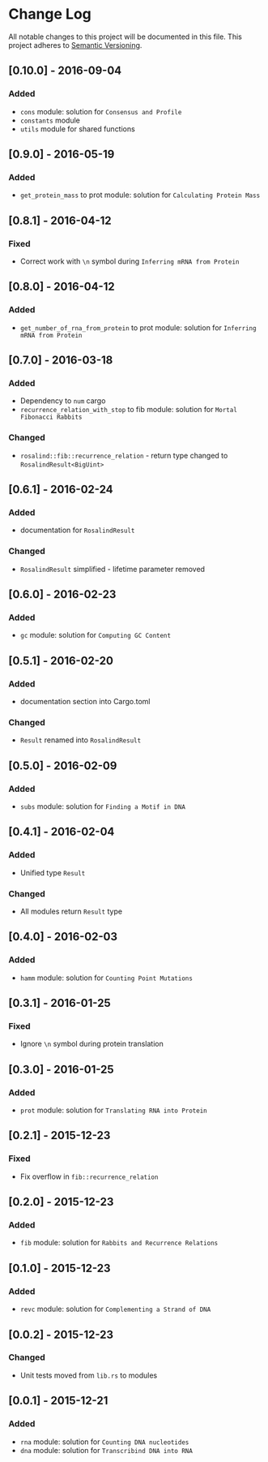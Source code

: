 # Change Log
All notable changes to this project will be documented in this file.
This project adheres to [Semantic Versioning](http://semver.org/).

## [0.10.0] - 2016-09-04
### Added
- `cons` module: solution for `Consensus and Profile`
- `constants` module
- `utils` module for shared functions

## [0.9.0] - 2016-05-19
### Added
- `get_protein_mass` to prot module: solution for `Calculating Protein Mass`

## [0.8.1] - 2016-04-12
### Fixed
- Correct work with `\n` symbol during `Inferring mRNA from Protein`

## [0.8.0] - 2016-04-12
### Added
- `get_number_of_rna_from_protein` to prot module: solution for `Inferring mRNA from Protein`

## [0.7.0] - 2016-03-18
### Added
- Dependency to `num` cargo
- `recurrence_relation_with_stop` to fib module: solution for `Mortal Fibonacci Rabbits`
### Changed
- `rosalind::fib::recurrence_relation` - return type changed to `RosalindResult<BigUint>`

## [0.6.1] - 2016-02-24
### Added
- documentation for `RosalindResult`
### Changed
- `RosalindResult` simplified - lifetime parameter removed

## [0.6.0] - 2016-02-23
### Added
- `gc` module: solution for `Computing GC Content`

## [0.5.1] - 2016-02-20
### Added
- documentation section into Cargo.toml
### Changed
- `Result` renamed into `RosalindResult`

## [0.5.0] - 2016-02-09
### Added
- `subs` module: solution for `Finding a Motif in DNA`

## [0.4.1] - 2016-02-04
### Added
- Unified type `Result`
### Changed
- All modules return `Result` type

## [0.4.0] - 2016-02-03
### Added
- `hamm` module: solution for `Counting Point Mutations`

## [0.3.1] - 2016-01-25
### Fixed
- Ignore `\n` symbol during protein translation

## [0.3.0] - 2016-01-25
### Added
- `prot` module: solution for `Translating RNA into Protein`

## [0.2.1] - 2015-12-23
### Fixed
- Fix overflow in `fib::recurrence_relation`

## [0.2.0] - 2015-12-23
### Added
- `fib` module: solution for `Rabbits and Recurrence Relations`

## [0.1.0] - 2015-12-23
### Added
- `revc` module: solution for `Complementing a Strand of DNA`

## [0.0.2] - 2015-12-23
### Changed
- Unit tests moved from `lib.rs` to modules

## [0.0.1] - 2015-12-21
### Added
- `rna` module: solution for `Counting DNA nucleotides`
- `dna` module: solution for `Transcribind DNA into RNA`
